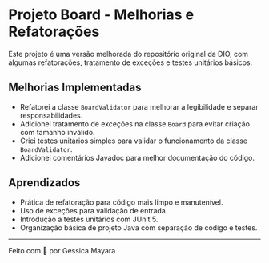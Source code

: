 # Projeto Board - Melhorias e Refatorações

Este projeto é uma versão melhorada do repositório original da DIO, com algumas refatorações, tratamento de exceções e testes unitários básicos.

## Melhorias Implementadas

- Refatorei a classe `BoardValidator` para melhorar a legibilidade e separar responsabilidades.
- Adicionei tratamento de exceções na classe `Board` para evitar criação com tamanho inválido.
- Criei testes unitários simples para validar o funcionamento da classe `BoardValidator`.
- Adicionei comentários Javadoc para melhor documentação do código.

## Aprendizados

- Prática de refatoração para código mais limpo e manutenível.
- Uso de exceções para validação de entrada.
- Introdução a testes unitários com JUnit 5.
- Organização básica de projeto Java com separação de código e testes.

---

Feito com 💙 por Gessica Mayara
